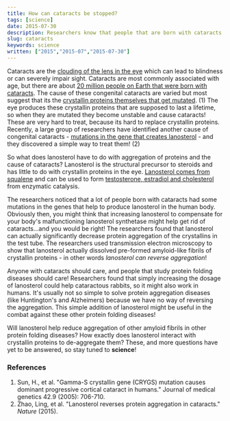 ```yaml
---
title: How can cataracts be stopped?
tags: [science]
date: 2015-07-30
description: Researchers know that people that are born with cataracts due to mutations in crystallin proteins. Now, researchers find another cause and cure!
slug: cataracts
keywords: science
written: ["2015","2015-07","2015-07-30"]
---
```



Cataracts are the [clouding of the lens in the eye](https://en.wikipedia.org/wiki/Cataract) which can lead to blindness or can severely impair sight. Cataracts are most commonly associated with age, but there are about [20 million people on Earth that were born with cataracts](http://www.who.int/blindness/causes/priority/en/index1.html). The cause of these congenital cataracts are varied but most suggest that its the [crystallin proteins themselves that get mutated](http://dx.doi.org/10.1136/jmg.2004.028274/). (1) The eye produces these crystallin proteins that are supposed to last a lifetime, so when they are mutated they become unstable and cause cataracts! These are very hard to treat, because its hard to replace crystallin proteins. Recently, a large group of researchers have identified another cause of congenital cataracts - [mutations in the gene that creates lanosterol](http://dx.doi.org/10.1038/nature14650) - and they discovered a simple way to treat them! (2) 


So what does lanosterol have to do with aggregation of proteins and the cause of cataracts? Lanosterol is the structural precursor to steroids and has little to do with crystallin proteins in the eye. [Lanosterol comes from squalene](https://en.wikipedia.org/wiki/Squalene#Role_in_steroid_synthesis) and can be used to form [testosterone, estradiol and cholesterol](https://en.wikipedia.org/wiki/Steroid) from enzymatic catalysis. 

The researchers noticed that a lot of people born with cataracts had some mutations in the genes that help to produce lanosterol in the human body. Obviously then, you might think that increasing lanosterol to compensate for your body's malfunctioning lanosterol synthetase might help get rid of cataracts...and you would be right! The researchers found that lanosterol can actually significantly decrease protein aggregation of the crystallins in the test tube. The researchers used transmission electron microscopy to show that lanosterol actually dissolved pre-formed amyloid-like fibrils of crystallin proteins - in other words *lanosterol can reverse aggregation*! 


Anyone with cataracts should care, and people that study protein folding diseases should care! Researchers found that simply increasing the dosage of lanosterol could help cataractous rabbits, so it might also work in humans. It's usually not so simple to solve protein aggregation diseases (like Huntington's and Alzheimers) because we have no way of reversing the aggregation. This simple addition of lanosterol might be useful in the combat against these other protein folding diseases!


Will lanosterol help reduce aggregation of other amyloid fibrils in other protein folding diseases? How exactly does lanosterol interact with crystallin proteins to de-aggregate them? These, and more questions have yet to be answered, so stay tuned to **science**!


### References 

1. Sun, H., et al. "Gamma-S crystallin gene (CRYGS) mutation causes dominant progressive cortical cataract in humans." Journal of medical genetics 42.9 (2005): 706-710.
2. Zhao, Ling, et al. "Lanosterol reverses protein aggregation in cataracts." *Nature* (2015).

